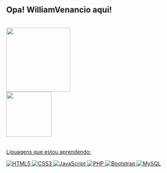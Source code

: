 ## Opa! WilliamVenancio aqui!
<br>
<div align="left">
  <a href="https://github.com/WilliamVenancio">
  <img height="170em" src="https://github-readme-stats.vercel.app/api?username=WilliamVenancio&show_icons=true&theme=dracula&include_all_commits=true&count_private=true"/>
</div>
 <div align="left">
 <img height="120em" src="https://github-readme-stats.vercel.app/api/top-langs/?username=WilliamVenancio&layout=compact&langs_count=7&theme=dracula"/>
 </div>
</br>

Liguagens que estou aprendendo:

![HTML5](https://img.shields.io/badge/html5-%23E34F26.svg?style=for-the-badge&logo=html5&logoColor=white)
![CSS3](https://img.shields.io/badge/css3-%231572B6.svg?style=for-the-badge&logo=css3&logoColor=white)
![JavaScript](https://img.shields.io/badge/javascript-%23323330.svg?style=for-the-badge&logo=javascript&logoColor=%23F7DF1E)
![PHP](https://img.shields.io/badge/php-%23777BB4.svg?style=for-the-badge&logo=php&logoColor=white)
![Bootstrap](https://img.shields.io/badge/bootstrap-%238511FA.svg?style=for-the-badge&logo=bootstrap&logoColor=white)
![MySQL](https://img.shields.io/badge/mysql-%2300f.svg?style=for-the-badge&logo=mysql&logoColor=white)

#
